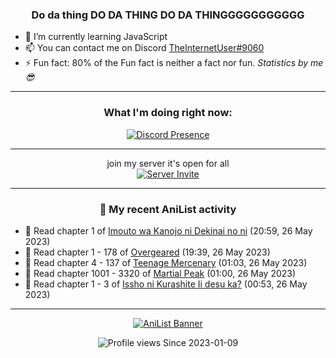 <div align="center">

### Do da thing DO DA THING DO DA THINGGGGGGGGGGG
</div>

- 🌱 I’m currently learning JavaScript
- 📫 You can contact me on Discord [TheInternetUser#9060](https://discord.com/users/534117072796385300)
- ⚡ Fun fact: 80% of the Fun fact is neither a fact nor fun. _Statistics by me 😎_
<hr>

<div align="center">

### What I'm doing right now:
[![Discord Presence](https://lanyard.cnrad.dev/api/534117072796385300)](https://discord.com/users/534117072796385300)
<hr>

join my server it's open for all <br>
[![Server Invite](https://invidget.switchblade.xyz/bfYgVHxrSs)](https://discord.gg/bfYgVHxrSs)

<hr>
  
### 🌸 My recent AniList activity

</div>

<!-- ANILIST_ACTIVITY:start -->

-   📖 Read chapter 1 of [Imouto wa Kanojo ni Dekinai no ni](https://anilist.co/manga/157136) (20:59, 26 May 2023)
-   📖 Read chapter 1 - 178 of [Overgeared](https://anilist.co/manga/117460) (19:39, 26 May 2023)
-   📖 Read chapter 4 - 137 of [Teenage Mercenary](https://anilist.co/manga/126297) (01:03, 26 May 2023)
-   📖 Read chapter 1001 - 3320 of [Martial Peak](https://anilist.co/manga/104494) (01:00, 26 May 2023)
-   📖 Read chapter 1 - 3 of [Issho ni Kurashite Ii desu ka?](https://anilist.co/manga/159549) (00:53, 26 May 2023)

<!-- ANILIST_ACTIVITY:end -->
<hr>

<div align="center">

[![AniList Banner](https://img.anili.st/User/929966)](https://anilist.co/user/TheInternetUser)

![Profile views](https://gpvc.arturio.dev/TheInternetUse7) Since 2023-01-09

</div>
